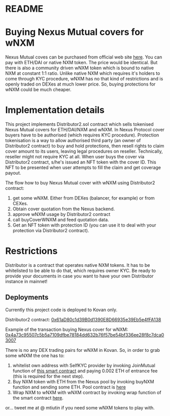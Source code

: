 # README

# Buying Nexus Mutual covers for wNXM

Nexus Mutual coves can be purchased from official web site [here](https://app.nexusmutual.io/cover). You can pay with ETH/DAI or native NXM token. The price would be identical. But there is also a community driven wNXM token which is bound to native NXM at constant 1:1 ratio. Unlike native NXM which requires it's holders to come through KYC procedure, wNXM has no that kind of restrictions and is openly traded on DEXes at much lower price. So, buying protections for wNXM could be much cheaper.

# Implementation details

This project implements Distributor2.sol contract which sells tokenised Nexus Mutual covers for ETH/DAI/NXM and wNXM. In Nexus Protocol cover buyers have to be authorised (which requires KYC procedure). Protection tokenisation is a way to allow authorised third party (an owner of Distributor2 contract) to buy and hold protections, then resell rights to claim cover amount to its users, leaving legal procedures on reseller. Technically, reseller might not require KYC at all. When user buys the cover via Distributor2 contract, s/he's issued an NFT token with the cover ID. This NFT to be presented when user attempts to fill the claim and get coverage payout. 

The flow how to buy Nexus Mutual cover with wNXM using Distributor2 contract:

1. get some wNXM. Either from DEXes (balancer, for example) or from CEXes. 
2. Obtain cover quotation from the Nexus backend. 
3. approve wNXM usage by Distributor2 contract
4. call buyCoverWNXM and feed quotation data. 
5. Get an NFT token with protection ID (you can use it to deal with your protection via Distributor2 contract). 

# Restrictions

Distributor is a contract that operates native NXM tokens. It has to be whitelisted to be able to do that, which requires owner KYC. Be ready to provide your documents in case you want to have your own Distributor instance in mainnet! 

## Deployments

Currently this project code is deployed to Kovan only. 

Distributor2 contract: [0x61aD80c1d39B0d1390E8D66935e39Eb5e4fFA138](https://www.notion.so/d39b0d1390e8d66935e39eb5e4ffa138)

Example of the transaction buying Nexus cover for wNXM: [0x4a73c95507c5b5a7109dfbe78184dd632b76f57be54bf336ee28f8c7dca03007](https://www.notion.so/2b76f57be54bf336ee28f8c7dca03007)

There is no any DEX trading pairs for wNXM in Kovan. So, in order to grab some wNXM the one has to:

1. whitelist own address with SelfKYC provider by invoking JoinMutual function of [this smart contract](https://kovan.etherscan.io/address/0x74e0BE134744cA896196796A58203D090bc791fE#writeContract) and paying 0.002 ETH of entrance fee (this is required for the next step). 
2. Buy NXM token with ETH from the Nexus pool by invoking buyNXM function and sending some ETH. Pool contract is [here](https://www.notion.so/f1144c34c061bff3222a431cec5aeec1)
3. Wrap NXM to wNXM with wNXM contract by invoking wrap function of the smart contract [here](https://www.notion.so/8851cbde4a39a7ac6ee47bad0b050717).

or... tweet me at @ mtiutin if you need some wNXM tokens to play with.